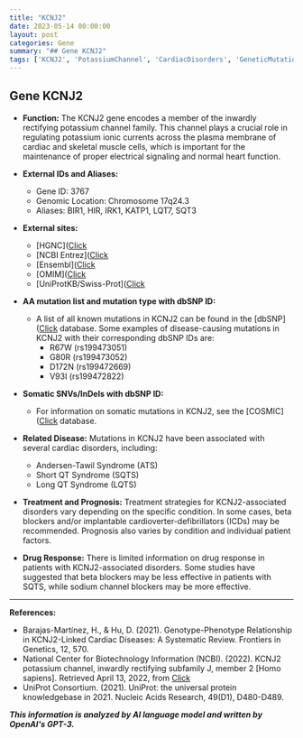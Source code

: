 ```yaml
---
title: "KCNJ2"
date: 2023-05-14 00:00:00
layout: post
categories: Gene
summary: "## Gene KCNJ2"
tags: ['KCNJ2', 'PotassiumChannel', 'CardiacDisorders', 'GeneticMutations', 'TreatmentStrategies', 'Prognosis', 'DrugResponse', 'GeneticInformationAnalysis']
---
```


## Gene KCNJ2

- **Function:** The KCNJ2 gene encodes a member of the inwardly rectifying potassium channel family. This channel plays a crucial role in regulating potassium ionic currents across the plasma membrane of cardiac and skeletal muscle cells, which is important for the maintenance of proper electrical signaling and normal heart function.

- **External IDs and Aliases:**
    - Gene ID: 3767
    - Genomic Location: Chromosome 17q24.3
    - Aliases: BIR1, HIR, IRK1, KATP1, LQT7, SQT3
    
- **External sites:**
    - [HGNC]([Click](https://www.genenames.org/data/gene-symbol-report/#!/hgnc_id/HGNC:6281)
    - [NCBI Entrez]([Click](https://www.ncbi.nlm.nih.gov/gene/3767)
    - [Ensembl]([Click](https://www.ensembl.org/Homo_sapiens/Gene/Summary?g=ENSG00000150678;r=17:75960022-76019111)
    - [OMIM]([Click](https://www.omim.org/entry/600681)
    - [UniProtKB/Swiss-Prot]([Click](https://www.uniprot.org/uniprot/Q92805)

- **AA mutation list and mutation type with dbSNP ID:**
    - A list of all known mutations in KCNJ2 can be found in the [dbSNP]([Click](https://www.ncbi.nlm.nih.gov/snp/) database. Some examples of disease-causing mutations in KCNJ2 with their corresponding dbSNP IDs are:
        - R67W (rs199473051)
        - G80R (rs199473052)
        - D172N (rs199472669)
        - V93I (rs199472822)

- **Somatic SNVs/InDels with dbSNP ID:**
    - For information on somatic mutations in KCNJ2, see the [COSMIC]([Click](https://cancer.sanger.ac.uk/cosmic) database.

- **Related Disease:** Mutations in KCNJ2 have been associated with several cardiac disorders, including:
    - Andersen-Tawil Syndrome (ATS)
    - Short QT Syndrome (SQTS)
    - Long QT Syndrome (LQTS)
    
- **Treatment and Prognosis:** Treatment strategies for KCNJ2-associated disorders vary depending on the specific condition. In some cases, beta blockers and/or implantable cardioverter-defibrillators (ICDs) may be recommended. Prognosis also varies by condition and individual patient factors.

- **Drug Response:** There is limited information on drug response in patients with KCNJ2-associated disorders. Some studies have suggested that beta blockers may be less effective in patients with SQTS, while sodium channel blockers may be more effective.

---

**References:**

- Barajas-Martínez, H., & Hu, D. (2021). Genotype-Phenotype Relationship in KCNJ2-Linked Cardiac Diseases: A Systematic Review. Frontiers in Genetics, 12, 570.
- National Center for Biotechnology Information (NCBI). (2022). KCNJ2 potassium channel, inwardly rectifying subfamily J, member 2 [Homo sapiens]. Retrieved April 13, 2022, from [Click](https://www.ncbi.nlm.nih.gov/gene/3767)
- UniProt Consortium. (2021). UniProt: the universal protein knowledgebase in 2021. Nucleic Acids Research, 49(D1), D480-D489.

**_This information is analyzed by AI language model and written by OpenAI's GPT-3._**